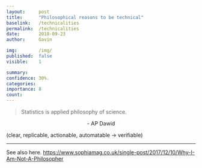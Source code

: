 ```yaml
---
layout:     post
title:      "Philosophical reasons to be technical"
baselink:   /technicalities
permalink:  /technicalities
date:       2018-09-23
author:     Gavin

img:        /img/
published:	false
visible: 	1

summary:    
confidence:	30%.
categories: 
importance: 8
count:		
---
```


> Statistics is applied philosophy of science.
<center>- AP Dawid </center>



(clear, replicable, actionable, automatable -> verifiable)


---

See also here. https://www.sophiamag.co.uk/single-post/2017/12/10/Why-I-Am-Not-A-Philosopher